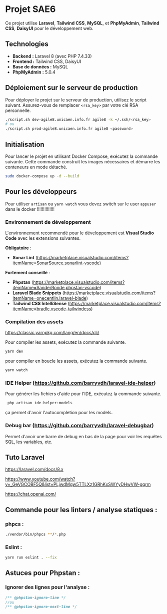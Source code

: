 # Projet SAE6

Ce projet utilise **Laravel**, **Tailwind CSS**, **MySQL**, et **PhpMyAdmin**, **Tailwind CSS**, **DaisyUI** pour le développement web.


## Technologies

- **Backend :** Laravel 8 (avec PHP 7.4.33)
- **Frontend :** Tailwind CSS, DaisyUI
- **Base de données :** MySQL
- **PhpMyAdmin :** 5.0.4

## Déploiement sur le serveur de production

Pour déployer le projet sur le serveur de production, utilisez le script suivant. Assurez-vous de remplacer `<rsa_key>` par votre clé RSA personnelle.

```bash
./script.sh dev-agile8.unicaen.info.fr agile8 -k ~/.ssh/<rsa_key>
# ou
./script.sh prod-agile8.unicaen.info.fr agile8 <password>
```

## Initialisation

Pour lancer le projet en utilisant Docker Compose, exécutez la commande suivante. Cette commande construit les images nécessaires et démarre les conteneurs en mode détaché.

```bash
sudo docker-compose up -d --build
```


## Pour les développeurs

Pour utiliser `artisan` ou `yarn watch` vous devez switch sur le user `appuser` dans le docker !!!!!!!!!!!!!!

### Environnement de développement

L'environnement recommendé pour le développement est **Visual Studio Code** avec les extensions suivantes.

**Obligatoire** :
- **Sonar Lint** (https://marketplace.visualstudio.com/items?itemName=SonarSource.sonarlint-vscode)

**Fortement conseillé** :

- **Phpstan** (https://marketplace.visualstudio.com/items?itemName=SanderRonde.phpstan-vscode)
- **Laravel Blade Snippets** (https://marketplace.visualstudio.com/items?itemName=onecentlin.laravel-blade)
- **Tailwind CSS IntelliSense** (https://marketplace.visualstudio.com/items?itemName=bradlc.vscode-tailwindcss)

### Compilation des assets

https://classic.yarnpkg.com/lang/en/docs/cli/

Pour compiler les assets, exécutez la commande suivante.

```bash
yarn dev
```

pour compiler en boucle les assets, exécutez la commande suivante.

```bash
yarn watch
```


### IDE Helper (https://github.com/barryvdh/laravel-ide-helper)


Pour générer les fichiers d'aide pour l'IDE, exécutez la commande suivante.

```bash
 php artisan ide-helper:models
```

ça permet d'avoir l'autocompletion pour les models.

### Debug bar (https://github.com/barryvdh/laravel-debugbar)

Permet d'avoir une barre de debug en bas de la page pour voir les requêtes SQL, les variables, etc.


## Tuto Laravel

https://laravel.com/docs/8.x

https://www.youtube.com/watch?v=_GeVGCOBF5Q&list=PLjwdMgw5TTLXz1GRhKxSWYyDHwVW-gqrm

https://chat.openai.com/

## Commande pour les linters / analyse statiques :

### phpcs :
```bash
./vendor/bin/phpcs **/*.php
```

### Eslint :
```bash
yarn run eslint . --fix
```

## Astuces pour Phpstan :

### Ignorer des lignes pour l'analyse :
```php
/** @phpstan-ignore-line */
//ou
/** @phpstan-ignore-next-line */
```

